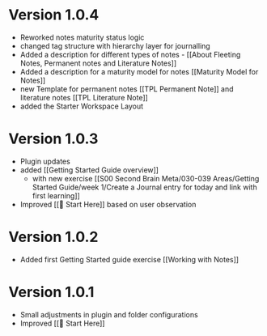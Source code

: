 # Version 1.0.4
+ Reworked notes maturity status logic
+ changed tag structure with hierarchy layer for journalling
+ Added a description for different types of notes - [[About Fleeting Notes, Permanent notes and Literature Notes]]
+ Added a description for a maturity model for notes [[Maturity Model for Notes]]
+ new Template for permanent notes [[TPL Permanent Note]] and literature notes [[TPL Literature Note]]
+ added the Starter Workspace Layout 

# Version 1.0.3
+ Plugin updates
+ added [[Getting Started Guide overview]]
	+ with new exercise [[S00 Second Brain Meta/030-039 Areas/Getting Started Guide/week 1/Create a Journal entry for today and link with first learning]]
+ Improved [[🌱 Start Here]] based on user observation

# Version 1.0.2
+ Added first Getting Started guide exercise [[Working with Notes]]

# Version 1.0.1
+ Small adjustments in plugin and folder configurations
+ Improved [[🌱 Start Here]]
